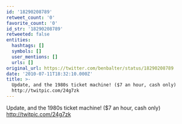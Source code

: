 ```yaml
---
id: '18290208789'
retweet_count: '0'
favorite_count: '0'
id_str: '18290208789'
retweeted: false
entities:
  hashtags: []
  symbols: []
  user_mentions: []
  urls: []
original_url: https://twitter.com/benbalter/status/18290208789
date: '2010-07-11T18:32:10.000Z'
title: >-
  Update, and the 1980s ticket machine! ($7 an hour, cash only)
  http://twitpic.com/24g7zk
---
```


Update, and the 1980s ticket machine! ($7 an hour, cash only) http://twitpic.com/24g7zk